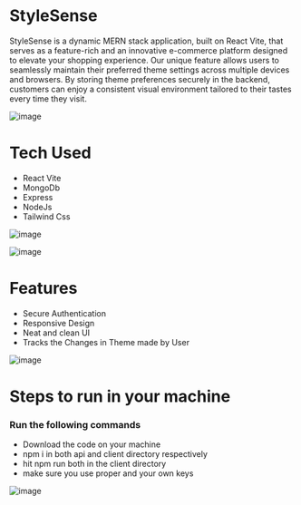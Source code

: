 # StyleSense

StyleSense is a dynamic MERN stack application, built on React Vite, that serves as a feature-rich and an innovative e-commerce platform designed to elevate your shopping experience. Our unique feature allows users to seamlessly maintain their preferred theme settings across multiple devices and browsers. By storing theme preferences securely in the backend, customers can enjoy a consistent visual environment tailored to their tastes every time they visit. 

![image](https://github.com/Aseem5047/crowdvista/assets/80787027/c52b85b5-25ab-4891-aba1-3c7fa582c9cd)

# Tech Used
  * React Vite
  * MongoDb
  * Express
  * NodeJs
  * Tailwind Css
    
![image](https://github.com/Aseem5047/StyleSense/assets/80787027/c4adfa5f-b909-40cc-ba2b-90ab43f06f02)

![image](https://github.com/Aseem5047/StyleSense/assets/80787027/fcf1f6c6-a892-4352-b2af-ec9d13fdaf2a)

# Features
  * Secure Authentication
  * Responsive Design
  * Neat and clean UI
  * Tracks the Changes in Theme made by User

![image](https://github.com/Aseem5047/StyleSense/assets/80787027/0d554fb1-6bc8-49ba-81d6-d80fdb637b4f)

# Steps to run in your machine
### Run the following commands
  * Download the code on your machine
  * npm i in both api and client directory respectively
  * hit npm run both in the client directory 
  * make sure you use proper and your own keys

![image](https://github.com/Aseem5047/StyleSense/assets/80787027/e9c2e4fc-97d2-4eb5-829e-0f32325ca778)

